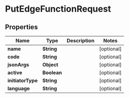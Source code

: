 

# PutEdgeFunctionRequest


## Properties

| Name | Type | Description | Notes |
|------------ | ------------- | ------------- | -------------|
|**name** | **String** |  |  [optional] |
|**code** | **String** |  |  [optional] |
|**jsonArgs** | **Object** |  |  [optional] |
|**active** | **Boolean** |  |  [optional] |
|**initiatorType** | **String** |  |  [optional] |
|**language** | **String** |  |  [optional] |




